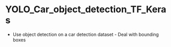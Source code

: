 # YOLO_Car_object_detection_TF_Keras
- Use object detection on a car detection dataset - Deal with bounding boxes
